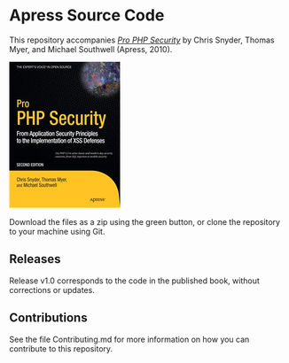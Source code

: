 # Apress Source Code

This repository accompanies [*Pro PHP Security*](http://www.apress.com/9781430233183) by Chris Snyder, Thomas Myer, and Michael Southwell (Apress, 2010).

![Cover image](9781430233183.jpg)

Download the files as a zip using the green button, or clone the repository to your machine using Git.

## Releases

Release v1.0 corresponds to the code in the published book, without corrections or updates.

## Contributions

See the file Contributing.md for more information on how you can contribute to this repository.

